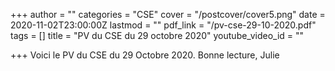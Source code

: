 +++
author = ""
categories = "CSE"
cover = "/postcover/cover5.png"
date = 2020-11-02T23:00:00Z
lastmod = ""
pdf_link = "/pv-cse-29-10-2020.pdf"
tags = []
title = "PV du CSE du 29 octobre 2020"
youtube_video_id = ""

+++
Voici le PV du CSE du 29 Octobre 2020. Bonne lecture, Julie